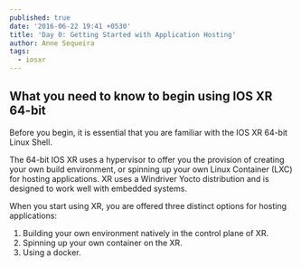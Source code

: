 ```yaml
---
published: true
date: '2016-06-22 19:41 +0530'
title: 'Day 0: Getting Started with Application Hosting'
author: Anne Sequeira
tags:
  - iosxr
---
```

## What you need to know to begin using IOS XR 64-bit

Before you begin, it is essential that you are familiar with the IOS XR 64-bit Linux Shell.

The 64-bit IOS XR uses a hypervisor to offer you the provision of creating your own build environment, or spinning up your own Linux Container (LXC) for hosting applications. XR uses a Windriver Yocto distribution and is designed to work well with embedded systems.

When you start using XR, you are offered three distinct options for hosting applications:

1. Building your own environment natively in the control plane of XR.
2. Spinning up your own container on the XR.
3. Using a docker.
